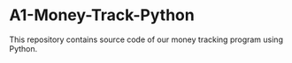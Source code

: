 # A1-Money-Track-Python
This repository contains source code of our money tracking program using Python.

